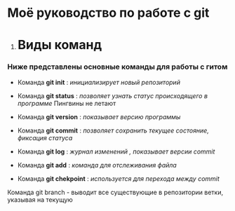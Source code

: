 # Моё руководство по работе с git
1. # Виды команд

### Ниже представлены основные команды для работы с гитом 
* Команда **git init** : *инициализирует новый репозиторий*

* Команда **git status** : *позволяет узнать статус происходящего в программе*
Пингвины не летают 

* Команда **git version** : *показывает версию программы* 

* Команда **git commit** : *позволяет сохранить текущее состояние, фиксация статуса* 

* Команда **git log** : *журнал изменений , показывает версии commit* 

* Команда **git add** : *команда для отслеживания файла* 

* Команда **git chekpoint** : *используется для перехода между commit* 

Команда git branch - выводит все существующие в репозитории ветки, указывая на текущую
